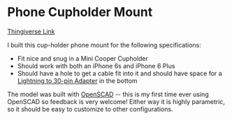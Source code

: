 # Phone Cupholder Mount

[Thingiverse Link](http://www.thingiverse.com/thing:1107476)

I built this cup-holder phone mount for the following specifications:

* Fit nice and snug in a Mini Cooper Cupholder
* Should work with both an iPhone 6s and iPhone 6 Plus
* Should have a hole to get a cable fit into it and should have space for a [Lightning to 30-pin Adapter](http://www.apple.com/shop/product/MD823AM/A/lightning-to-30-pin-adapter) in the bottom

The model was built with [OpenSCAD](http://www.openscad.org) -- this is my first time ever using OpenSCAD so feedback is very welcome! Either way it is highly parametric, so it should be easy to customize to other configurations.